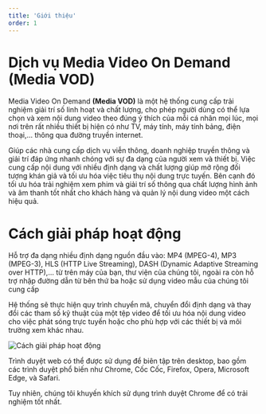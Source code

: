 ```yaml
---
title: 'Giới thiệu'
order: 1
---
```


# Dịch vụ Media Video On Demand (Media VOD)

Media Video On Demand **(Media VOD)** là một hệ thống cung cấp trải nghiệm giải trí số linh hoạt và chất lượng, cho phép người dùng có thể lựa chọn và xem nội dung video theo đúng ý thích của mỗi cá nhân mọi lúc, mọi nơi trên rất nhiều thiết bị hiện có như TV, máy tính, máy tính bảng, điện thoại,... thông qua đường truyền internet. 

Giúp các nhà cung cấp dịch vụ viễn thông, doanh nghiệp truyền thông và giải trí đáp ứng nhanh chóng với sự đa dạng của người xem và thiết bị. Việc cung cấp nội dung với nhiều định dạng và chất lượng giúp mở rộng đối tượng khán giả và tối ưu hóa việc tiêu thụ nội dung trực tuyến. Bên cạnh đó tối ưu hóa trải nghiệm xem phim và giải trí số thông qua chất lượng hình ảnh và âm thanh tốt nhất cho khách hàng và quản lý nội dung video một cách hiệu quả.

# Cách giải pháp hoạt động

Hỗ trợ đa dạng nhiều định dạng nguồn đầu vào: MP4 (MPEG-4), MP3 (MPEG-3), HLS (HTTP Live Streaming), DASH (Dynamic Adaptive Streaming over HTTP),... từ trên máy của bạn, thư viện của chúng tôi, ngoài ra còn hỗ trợ nhập đường dẫn từ bên thứ ba hoặc sử dụng video mẫu của chúng tôi cung cấp

Hệ thống sẽ thực hiện quy trình chuyển mã, chuyển đổi định dạng và thay đổi các tham số kỹ thuật của một tệp video để tối ưu hóa nội dung video cho việc phát sóng trực tuyến hoặc cho phù hợp với các thiết bị và môi trường xem khác nhau.

![Cách giải pháp hoạt động](/images/media-vod/introduce/how-it-work-vod.png)



Trình duyệt web có thể được sử dụng để biên tập trên desktop, bao gồm các trình duyệt phổ biến như Chrome, Cốc Cốc, Firefox, Opera, Microsoft Edge, và Safari.

Tuy nhiên, chúng tôi khuyến khích sử dụng trình duyệt Chrome để có trải nghiệm tốt nhất.
